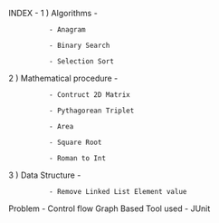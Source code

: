 INDEX -
1 ) Algorithms -
              
              - Anagram

              - Binary Search

              - Selection Sort

2 ) Mathematical procedure -
              
              - Contruct 2D Matrix

              - Pythagorean Triplet

              - Area

              - Square Root

              - Roman to Int

3 ) Data Structure -
              
              - Remove Linked List Element value

Problem - Control flow Graph Based
Tool used - JUnit
